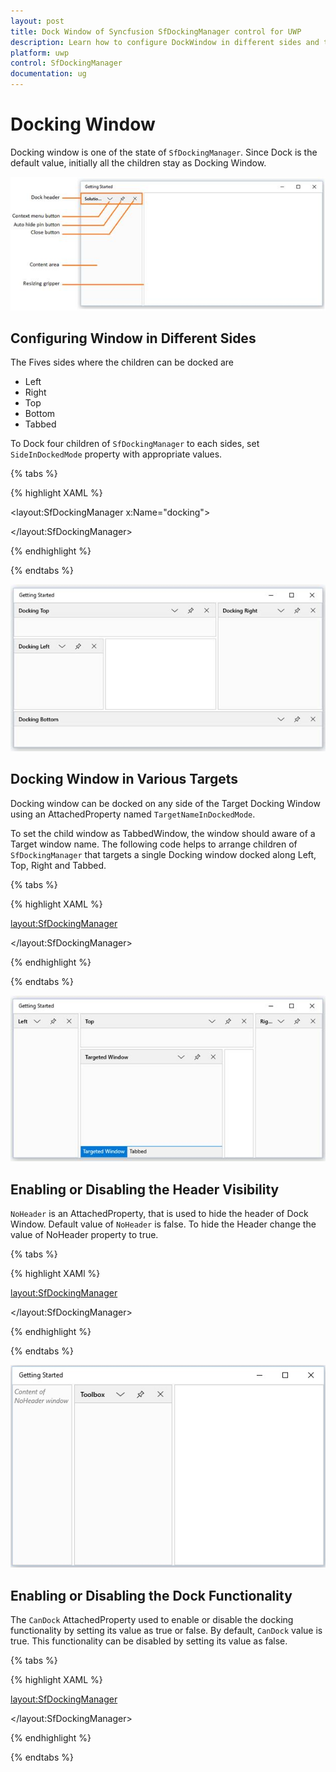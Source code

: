 ```yaml
---
layout: post
title: Dock Window of Syncfusion SfDockingManager control for UWP
description: Learn how to configure DockWindow in different sides and targets and features in DockWindow
platform: uwp
control: SfDockingManager
documentation: ug
---
```


# Docking Window

Docking window is one of the state of `SfDockingManager`. Since Dock is the default value, initially all the children stay as Docking Window.

![](Docking-Window-images/Docking-Window-img1.jpeg)


## Configuring Window in Different Sides

The Fives sides where the children can be docked are

* Left
* Right
* Top
* Bottom
* Tabbed

To Dock four children of `SfDockingManager` to each sides, set `SideInDockedMode` property with appropriate values.

{% tabs %}

{% highlight XAML %}

<layout:SfDockingManager x:Name="docking">

<ContentControl layout:SfDockingManager.Header="Docking Left"
                layout:SfDockingManager.SideInDockedMode="Left"/>

<ContentControl layout:SfDockingManager.Header="Docking Top"
                layout:SfDockingManager.SideInDockedMode="Top"/>

<ContentControl layout:SfDockingManager.Header="Docking Right"
                layout:SfDockingManager.SideInDockedMode="Right"/>

<ContentControl layout:SfDockingManager.Header="Docking Bottom"
                layout:SfDockingManager.SideInDockedMode="Bottom"/>

</layout:SfDockingManager>

{% endhighlight %}

{% endtabs %}

![](Docking-Window-images/Docking-Window-img2.jpeg)


## Docking Window in Various Targets

Docking window can be docked on any side of the Target Docking Window using an AttachedProperty named `TargetNameInDockedMode`.

To set the child window as TabbedWindow, the window should aware of a Target window name. The following code helps to arrange children of `SfDockingManager` that targets a single Docking window docked along Left, Top, Right and Tabbed.

{% tabs %}

{% highlight XAML %}

<layout:SfDockingManager>

<ContentControl layout:SfDockingManager.Header="Targeted Window" x:Name="DockingWindow1"/>

<!--Targeted to Docking Window1 on Top Side-->

<ContentControl layout:SfDockingManager.Header="Top"
                layout:SfDockingManager.SideInDockedMode="Top"
				layout:SfDockingManager.TargetNameInDockedMode="DockingWindow1"/>

<!--Targeted to DockingWindow1 on Right Side-->

<ContentControl layout:SfDockingManager.Header="Right"
                layout:SfDockingManager.SideInDockedMode="Right"
				layout:SfDockingManager.TargetNameInDockedMode="DockingWindow1"/>

<!--Targeted to DockingWindow1 on Left Side-->

<ContentControl layout:SfDockingManager.Header="Left"
                layout:SfDockingManager.SideInDockedMode="Left"
				layout:SfDockingManager.TargetNameInDockedMode="DockingWindow1"/>

<!--Targeted to DockingWindow to tab-->

<ContentControl layout:SfDockingManager.Header="Tabbed"
                layout:SfDockingManager.SideInDockedMode="Tabbed"
				layout:SfDockingManager.TargetNameInDockedMode="DockingWindow1"/>

</layout:SfDockingManager>



{% endhighlight %}

{% endtabs %}

![](Docking-Window-images/Docking-Window-img3.jpeg)


## Enabling or Disabling the Header Visibility

`NoHeader` is an AttachedProperty, that is used to hide the header of Dock Window. Default value of `NoHeader` is false. To hide the Header change the value of NoHeader property to true.

{% tabs %}

{% highlight XAMl %}

<layout:SfDockingManager>

<ContentControl layout:SfDockingManager.Header="Toolbox"/>

<ContentControl layout:SfDockingManager.Header="Solution Explorer"
                layout:SfDockingManager.NoHeader="true">
                
<TextBlock Text="Content of NoHeader window" FontStyle="Italic"
           Foreground="Gray" TextWrapping="Wrap"/>

</ContentControl>

</layout:SfDockingManager>

{% endhighlight %}

{% endtabs %}

![](Docking-Window-images/Docking-Window-img4.jpeg)


## Enabling or Disabling the Dock Functionality

The `CanDock` AttachedProperty used to enable or disable the docking functionality by setting its value as true or false. By default, `CanDock` value is true. This functionality can be disabled by setting its value as false.

{% tabs %}

{% highlight XAML %}

<layout:SfDockingManager>

<ContentControl layout:SfDockingManager.Header="Toolbox"
                layout:SfDockingManager.CanDock="false"/>

</layout:SfDockingManager>

{% endhighlight %}

{% endtabs %}